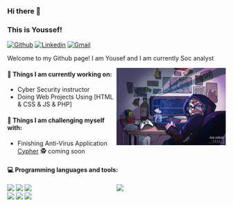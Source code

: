 ### Hi there 👋 
### This is Youssef!

[![Github](https://img.shields.io/badge/-Github-000?style=flat&logo=Github&logoColor=white)](https://github.com/yousefhossam0)
[![Linkedin](https://img.shields.io/badge/-LinkedIn-blue?style=flat&logo=Linkedin&logoColor=white)](https://www.linkedin.com/in/youssefhossam02/)
[![Gmail](https://img.shields.io/badge/-Gmail-c14438?style=flat&logo=Gmail&logoColor=white)](mailto:yousefhossam02@gmail.com)

Welcome to my Github page! I am Yousef and I am currently Soc analyst   

<img align="right" alt="img" src="https://github.com/FernandoRoldan93/FernandoRoldan93/blob/master/cover_image.jpg" width="50%" height="auto" />


#### 🌱 Things I am currently working on:   
- Cyber Security instructor 
- Doing Web Projects Using [HTML & CSS & JS & PHP] 

#### :muscle: Things I am challenging myself with:
- Finishing Anti-Virus Application [Cypher](https://github.com/yousefhossam0/Cypher) 🕵️ coming soon

#### :computer: Programming languages and tools: 
<p>
	<img width="50%" align="right" src="https://github-readme-stats.vercel.app/api?username=yousefhossam0&show_icons=true&hide_border=true" />

<code><img width="10%" src="https://www.vectorlogo.zone/logos/w3_html5/w3_html5-ar21.svg"></code>
<code><img width="10%" src="https://www.vectorlogo.zone/logos/w3_css/w3_css-official.svg"></code>
<code><img width="8%" src="https://seeklogo.com/images/C/c-logo-43CE78FF9C-seeklogo.com.png"></code>
<br />
<code><img width="10%" src="https://www.vectorlogo.zone/logos/php/php-vertical.svg"></code>
<code><img width="10%" src="https://www.vectorlogo.zone/logos/mysql/mysql-ar21.svg"></code>
<code><img width="10%" src="https://www.vectorlogo.zone/logos/python/python-ar21.svg"></code>
<br />
</p>

